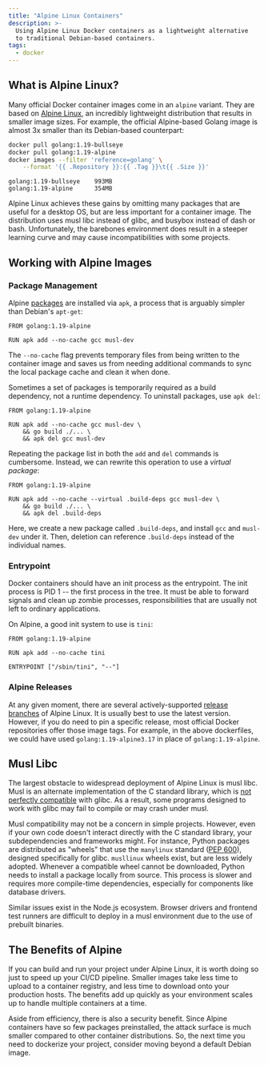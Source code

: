 ```yaml
---
title: "Alpine Linux Containers"
description: >-
  Using Alpine Linux Docker containers as a lightweight alternative
  to traditional Debian-based containers.
tags:
  - docker
---
```


## What is Alpine Linux?

Many official Docker container images come in an `alpine` variant.
They are based on [Alpine Linux][alpine], an incredibly lightweight distribution
that results in smaller image sizes. For example, the official Alpine-based
Golang image is almost 3x smaller than its Debian-based counterpart:

```bash
docker pull golang:1.19-bullseye
docker pull golang:1.19-alpine
docker images --filter 'reference=golang' \
    --format '{{ .Repository }}:{{ .Tag }}\t{{ .Size }}'
```

```
golang:1.19-bullseye    993MB
golang:1.19-alpine      354MB
```

Alpine Linux achieves these gains by omitting many packages that are useful
for a desktop OS, but are less important for a container image. The distribution
uses musl libc instead of glibc, and busybox instead of dash or bash.
Unfortunately, the barebones environment does result in a steeper learning curve
and may cause incompatibilities with some projects.

<!-- truncate -->

## Working with Alpine Images

### Package Management

Alpine [packages] are installed via `apk`, a process that is arguably simpler than
Debian's `apt-get`:

```docker
FROM golang:1.19-alpine

RUN apk add --no-cache gcc musl-dev
```

The `--no-cache` flag prevents temporary files from being written to the container image
and saves us from needing additional commands to sync the local package cache and clean it
when done.

Sometimes a set of packages is temporarily required as a build dependency, not a runtime dependency.
To uninstall packages, use `apk del`:

```docker
FROM golang:1.19-alpine

RUN apk add --no-cache gcc musl-dev \
    && go build ./... \
    && apk del gcc musl-dev
```

Repeating the package list in both the `add` and `del` commands is cumbersome. Instead, we can rewrite
this operation to use a _virtual package_:

```docker
FROM golang:1.19-alpine

RUN apk add --no-cache --virtual .build-deps gcc musl-dev \
    && go build ./... \
    && apk del .build-deps
```

Here, we create a new package called `.build-deps`, and install `gcc` and `musl-dev` under it.
Then, deletion can reference `.build-deps` instead of the individual names.

### Entrypoint

Docker containers should have an init process as the entrypoint. The init process is PID 1 --
the first process in the tree. It must be able to forward signals and clean up zombie processes,
responsibilities that are usually not left to ordinary applications.

On Alpine, a good init system to use is `tini`:

```docker
FROM golang:1.19-alpine

RUN apk add --no-cache tini

ENTRYPOINT ["/sbin/tini", "--"]
```

### Alpine Releases

At any given moment, there are several actively-supported [release branches] of Alpine Linux.
It is usually best to use the latest version. However, if you do need to pin a specific release,
most official Docker repositories offer those image tags. For example, in the above dockerfiles,
we could have used `golang:1.19-alpine3.17` in place of `golang:1.19-alpine`.

## Musl Libc

The largest obstacle to widespread deployment of Alpine Linux is musl libc. Musl is an alternate
implementation of the C standard library, which is [not perfectly compatible][musl] with glibc.
As a result, some programs designed to work with glibc may fail to compile or may crash under musl.

Musl compatibility may not be a concern in simple projects. However, even if your own code
doesn't interact directly with the C standard library, your subdependencies and frameworks might.
For instance, Python packages are distributed as "wheels" that use the `manylinux` standard
([PEP 600][pep600]), designed specifically for glibc. `musllinux` wheels exist, but are less widely adopted.
Whenever a compatible wheel cannot be downloaded, Python needs to install a package locally
from source. This process is slower and requires more compile-time dependencies, especially for
components like database drivers.

Similar issues exist in the Node.js ecosystem. Browser drivers and frontend test runners are
difficult to deploy in a musl environment due to the use of prebuilt binaries.

## The Benefits of Alpine

If you can build and run your project under Alpine Linux, it is worth doing so just to speed up your
CI/CD pipeline. Smaller images take less time to upload to a container registry, and less time to
download onto your production hosts. The benefits add up quickly as your environment scales up to
handle multiple containers at a time.

Aside from efficiency, there is also a security benefit. Since Alpine containers have so few packages
preinstalled, the attack surface is much smaller compared to other container distributions.
So, the next time you need to dockerize your project, consider moving beyond a default Debian image.


[alpine]: https://alpinelinux.org/
[musl]: https://wiki.musl-libc.org/functional-differences-from-glibc.html
[packages]: https://pkgs.alpinelinux.org/packages
[pep600]: https://peps.python.org/pep-0600/
[release branches]: https://alpinelinux.org/releases/
